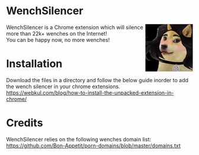 # WenchSilencer

<img src="assets/img/icon128.png" align="right" />
WenchSilencer is a Chrome extension which will silence more than 22k+ wenches on the Internet!<br/>
You can be happy now, no more wenches!

# Installation

Download the files in a directory and follow the below guide inorder to add the wench silencer in your chrome extensions.
https://webkul.com/blog/how-to-install-the-unpacked-extension-in-chrome/

# Credits
WenchSilencer relies on the following wenches domain list:<br/>
https://github.com/Bon-Appetit/porn-domains/blob/master/domains.txt


